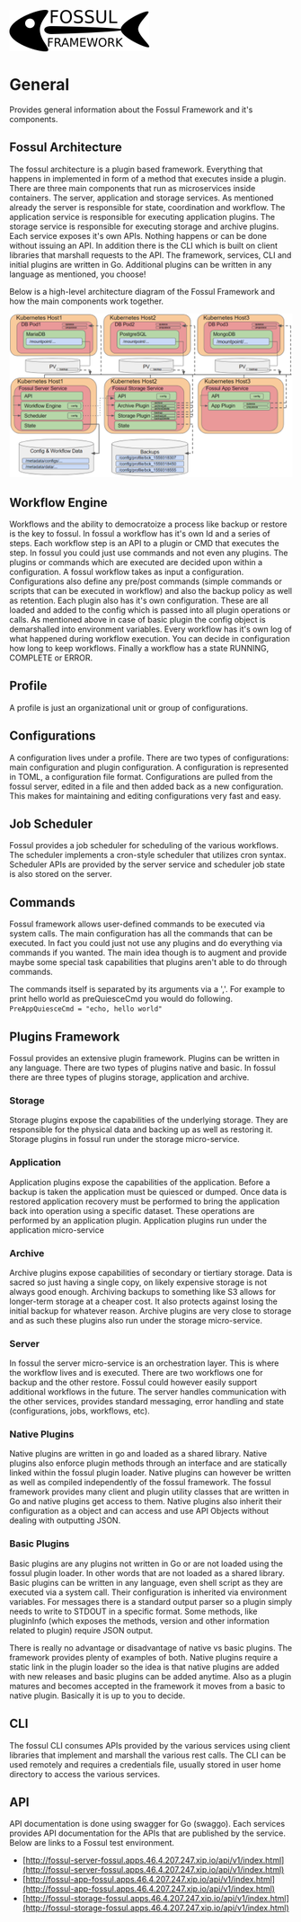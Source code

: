 ![](../images/fossul_logo.png)
# General
Provides general information about the Fossul Framework and it's components.

## Fossul Architecture
The fossul architecture is a plugin based framework. Everything that happens in implemented in form of a method that executes inside a plugin. There are three main components that run as microservices inside containers. The server, application and storage services. As mentioned already the server is responsible for state, coordination and workflow. The application service is responsible for executing application plugins. The storage service is responsible for executing storage and archive plugins. Each service exposes it's own APIs. Nothing happens or can be done without issuing an API. In addition there is the CLI which is built on client libraries that marshall requests to the API. The framework, services, CLI and initial plugins are written in Go. Additional plugins can be written in any language as mentioned, you choose!

Below is a high-level architecture diagram of the Fossul Framework and how the main components work together.

![](../images/fossul_architecture_1.0.0.png)

## Workflow Engine
Workflows and the ability to democratoize a process like backup or restore is the key to fossul. In fossul a workflow has it's own Id and a series of steps. Each workflow step is an API to a plugin or CMD that executes the step. In fossul you could just use commands and not even any plugins. The plugins or commands which are executed are decided upon within a configuration. A fossul workflow takes as input a configuration. Configurations also define any pre/post commands (simple commands or scripts that can be executed in workflow) and also the backup policy as well as retention. Each plugin also has it's own configuration. These are all loaded and added to the config which is passed into all plugin operations or calls. As mentioned above in case of basic plugin the config object is demarshalled into environment variables. Every workflow has it's own log of what happened during workflow execution. You can decide in configuration how long to keep workflows. Finally a workflow has a state RUNNING, COMPLETE or ERROR.

## Profile
A profile is just an organizational unit or group of configurations.

## Configurations
A configuration lives under a profile. There are two types of configurations: main configuration and plugin configuration. A configuration is represented in TOML, a configuration file format. Configurations are pulled from the fossul server, edited in a file and then added back as a new configuration. This makes for maintaining and editing configurations very fast and easy.

## Job Scheduler
Fossul provides a job scheduler for scheduling of the various workflows. The scheduler implements a cron-style scheduler that utilizes cron syntax. Scheduler APIs are provided by the server service and scheduler job state is also stored on the server.

## Commands
Fossul framework allows user-defined commands to be executed via system calls. The main configuration has all the commands that can be executed. In fact you could just not use any plugins and do everything via commands if you wanted. The main idea though is to augment and provide maybe some special task capabilities that plugins aren't able to do through commands.

The commands itself is separated by its arguments via a ','. For example to print hello world as preQuiesceCmd you would do following.
```PreAppQuiesceCmd = "echo, hello world"```

## Plugins Framework
Fossul provides an extensive plugin framework. Plugins can be written in any language. There are two types of plugins native and basic. In fossul there are three types of plugins storage, application and archive. 

### Storage
Storage plugins expose the capabilities of the underlying storage. They are responsible for the physical data and backing up as well as restoring it. Storage plugins in fossul run under the storage micro-service.

### Application
Application plugins expose the capabilities of the application. Before a backup is taken the application must be quiesced or dumped. Once data is restored application recovery must be performed to bring the application back into operation using a specific dataset. These operations are performed by an application plugin. Application plugins run under the application micro-service

### Archive
Archive plugins expose capabilities of secondary or tiertiary storage. Data is sacred so just having a single copy, on likely expensive storage is not always good enough. Archiving backups to something like S3 allows for longer-term storage at a cheaper cost. It also protects against losing the initial backup for whatever reason. Archive plugins are very close to storage and as such these plugins also run under the storage micro-service.

### Server
In fossul the server micro-service is an orchestration layer. This is where the workflow lives and is executed. There are two workflows one for backup and the other restore. Fossul could however easily support additional workflows in the future. The server handles communication with the other services, provides standard messaging, error handling and state (configurations, jobs, workflows, etc).

### Native Plugins
Native plugins are written in go and loaded as a shared library. Native plugins also enforce plugin methods through an interface and are statically linked within the fossul plugin loader. Native plugins can however be written as well as compiled independently of the fossul framework. The fossul framework provides many client and plugin utility classes that are written in Go and native plugins get access to them. Native plugins also inherit their configuration as a object and can access and use API Objects without dealing with outputting JSON.

### Basic Plugins
Basic plugins are any plugins not written in Go or are not loaded using the fossul plugin loader. In other words that are not loaded as a shared library. Basic plugins can be written in any language, even shell script as they are executed via a system call. Their configuration is inherited via environment variables. For messages there is a standard output parser so a plugin simply needs to write to STDOUT in a specific format. Some methods, like pluginInfo (which exposes the methods, version and other information related to plugin) require JSON output.

There is really no advantage or disadvantage of native vs basic plugins. The framework provides plenty of examples of both. Native plugins require a static link in the plugin loader so the idea is that native plugins are added with new releases and basic plugins can be added anytime. Also as a plugin matures and becomes accepted in the framework it moves from a basic to native plugin. Basically it is up to you to decide.

## CLI
The fossul CLI consumes APIs provided by the various services using client libraries that implement and marshall the various rest calls. The CLI can be used remotely and requires a credentials file, usually stored in user home directory to access the various services. 

## API
API documentation is done using swagger for Go (swaggo). Each services provides API documentation for the APIs that are published by the service. Below are links to a Fossul test environment.
* [http://fossul-server-fossul.apps.46.4.207.247.xip.io/api/v1/index.html](http://fossul-server-fossul.apps.46.4.207.247.xip.io/api/v1/index.html)
* [http://fossul-app-fossul.apps.46.4.207.247.xip.io/api/v1/index.html](http://fossul-app-fossul.apps.46.4.207.247.xip.io/api/v1/index.html)
* [http://fossul-storage-fossul.apps.46.4.207.247.xip.io/api/v1/index.html](http://fossul-storage-fossul.apps.46.4.207.247.xip.io/api/v1/index.html)
